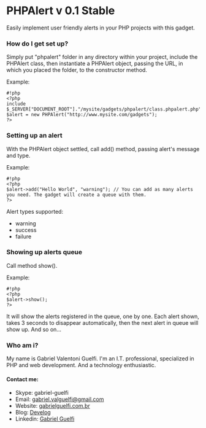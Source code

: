 # PHPAlert v 0.1 Stable #

Easily implement user friendly alerts in your PHP projects with this gadget.


### How do I get set up? ###

Simply put "phpalert" folder in any directory within your project, include the PHPAlert class, then instantiate a PHPAlert object, passing the URL, in which you placed the folder, to the constructor method.

Example:

```
#!php
<?php
include $_SERVER["DOCUMENT_ROOT"]."/mysite/gadgets/phpalert/class.phpalert.php";
$alert = new PHPAlert("http://www.mysite.com/gadgets");
?>
```

### Setting up an alert ###

With the PHPAlert object settled, call add() method, passing alert's message and type.

Example:

```
#!php
<?php
$alert->add("Hello World", "warning"); // You can add as many alerts you need. The gadget will create a queue with them.
?>
```
Alert types supported:

* warning
* success
* failure

### Showing up alerts queue ###

Call method show().

Example:

```
#!php
<?php
$alert->show();
?>
```
It will show the alerts registered in the queue, one by one. Each alert shown, takes 3 seconds to disappear automatically, then the next alert in queue will show up. And so on...

### Who am i? ###

My name is Gabriel Valentoni Guelfi. I'm an I.T. professional, specialized in PHP and web development. And a technology enthusiastic.

#### Contact me: ####
* Skype: gabriel-guelfi
* Email: gabriel.valguelfi@gmail.com
* Website: [gabrielguelfi.com.br](http://gabrielguelfi.com.br)
* Blog: [Develog](http://blog.gabrielguelfi.com.br)
* Linkedin: [Gabriel Guelfi](https://br.linkedin.com/in/gabriel-valentoni-guelfi-30ba8b4b)